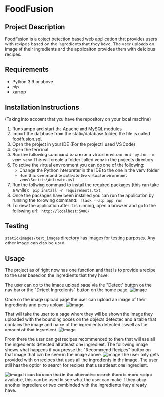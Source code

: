 # FoodFusion

## Project Description
FoodFusion is a object betection based web application that provides users with recipes based on the ingredients that they have. The user uploads an image of their ingredients and the applicaiton provides them with delicious recipes.

## Requirements
- Python 3.9 or above
- pip
- xampp
  
## Installation Instructions
(Taking into account that you have the repository on your local machine)
1. Run xampp and start the Apache and MySQL modules
2. Import the database from the static/database folder, the file is called foodfusion.sql.
3. Open the project in your IDE (For the project I used VS Code)
4. Open the terminal
5. Run the following command to create a virtual environment
``` python -m venv venv``` This will create a folder called venv in the projects directory
6.  To active the virtual environment you can do one of the following:
    - Change the Python interpreter in the IDE to the one in the venv folder
    - Run this command to activate the virtual environment
    ``` venv\Scripts\Activate.ps1```
7. Run the follwing command to install the required packages (this can take a while):
``` pip install -r requirements.txt```
8. Once the packages have been installed you can run the application by running the following command:
``` flask --app app run```
9. To view the application after it is running, open a browser and go to the following url:
``` http://localhost:5000/```

## Testing
``` static/images/test_images ``` directory has images for testing purposes. Any other image can also be used.

## Usage
The project as of right now has one function and that is to provide a recipe to the user based on the ingredients that they have. 

The user can go to the image upload page via the "Detect" button on the nav bar or the "Detect Ingredients" button on the home page. 
![image](https://user-images.githubusercontent.com/61418085/235458839-2b147bef-7cb1-4662-bf47-93be04c55de6.png)


Once on the image upload page the user can upload an image of their ingredients and press upload.
![image](https://user-images.githubusercontent.com/61418085/235458905-172effdc-ab59-4bae-a83f-df3f88a4f1f8.png)

That will take the user to a page where they will be shown the image they uploaded with the bounding boxes on the objects detected and a table that contains the image and name of the ingredients detected aswell as the amount of that ingredient.
![image](https://user-images.githubusercontent.com/61418085/235460378-d0e3ece4-011b-4063-8cf8-6c39030aeafe.png)

From there the user can get recipes recommended to them that will use all the ingredients detected all atleast one ingredient. The following image shows what happens if you presse the "Recommend Recipes" button on that image that can be seen in the image above.
![image](https://user-images.githubusercontent.com/61418085/235460566-2c56521a-dde7-46fc-b633-db5444da0d16.png)
The user only gets provided with on recipes that uses all the ingredients in the image. The user still has the option to search for recipes that use atleast one ingredient.

![image](https://user-images.githubusercontent.com/61418085/235460732-874c5810-a818-4317-9904-8dbe2c612162.png)
It can be seen that in the alternative search there is more recipe available, this can be used to see what the user can make if they abuy another ingredient or two combinded with the ingredients they already have.



